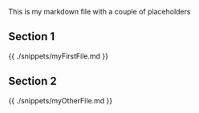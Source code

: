 This is my markdown file with a couple of placeholders

## Section 1 
{{ ./snippets/myFirstFile.md }}


## Section 2
{{ ./snippets/myOtherFile.md }}
